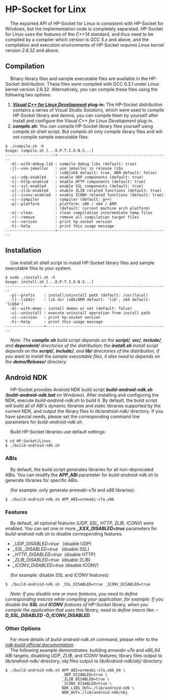 # HP-Socket for Linx
&nbsp;&nbsp;&nbsp;&nbsp;The exported API of HP-Socket for Linux is consistent with HP-Socket for Windows, but the implementation code is completely separated. HP-Socket for Linux uses the features of the *C++14* standard, and thus need to be compiled by a compiler which version is *GCC 5.x* and above, and the compilation and execution environments of HP-Socket requires Linux kernel version *2.6.32* and above.   
## Compilation
&nbsp;&nbsp;&nbsp;&nbsp;Binary library files and sample executable files are available in the HP-Socket distribution. These files were compiled with GCC 6.3.1 under Linux kernel version 2.6.32. Alternatively, you can compile these files using the following two options:
1. **[*Visual C++ for Linux Development*](https://github.com/Microsoft/VSLinux) plug-in:** The HP-Socket distribution contains a series of Visual Studio Solutions, which were used to compile HP-Socket library and demos, you can compile them by yourself after install and configure the *Visual C++ for Linux Development* plug-in.  
2. ***compile.sh*:** You can compile HP-Socket library files yourself using *compile.sh* shell script. But *compile.sh* only compile library files and will not compile sample executable files.  
```
$ ./compile.sh -h
Usage: compile.sh [...O.P.T.I.O.N.S...]
----------------------+-------------------------------------------------
  -d|--with-debug-lib : compile debug libs (default: true)
  -j|--use-jemalloc   : use jemalloc in release libs
                      : (x86/x64 default: true, ARM default: false)
  -u|--udp-enabled    : enable UDP components (default: true)
  -t|--http-enabled   : enable HTTP components (default: true)
  -s|--ssl-enabled    : enable SSL components (default: true)
  -z|--zlib-enabled   : enable ZLIB related functions (default: true)
  -i|--iconv-enabled  : enable ICONV related functions (default: true)
  -c|--compiler       : compiler (default: g++)
  -p|--platform       : platform: x86 / x64 / ARM
                      : (default: current machine arch platform)  
  -e|--clean          : clean compilation intermediate temp files
  -r|--remove         : remove all compilation target files
  -v|--version        : print hp-socket version
  -h|--help           : print this usage message
----------------------+-------------------------------------------------
```
## Installation
&nbsp;&nbsp;&nbsp;&nbsp;Use *install.sh* shell script to install HP-Socket library files and sample executable files to your system.  
```
$ sudo ./install.sh -h
Usage: install.sh [...O.P.T.I.O.N.S...]
-----------------+------------------------------------------------------
  -p|--prefix    : install/uninstall path (default: /usr/local)
  -l|--libdir    : lib dir (x86/ARM default: 'lib', x64 default: 'lib64')
  -d|--with-demo : install demos or not (default: false)
  -u|--uninstall : execute uninstall operation from install path
  -v|--version   : print hp-socket version
  -h|--help      : print this usage message
-----------------+------------------------------------------------------
```
  
*&nbsp;&nbsp;&nbsp;&nbsp;Note: The **complle.sh** build script depends on the **script/**, **src/**, **include/**, and **dependent/** directories of the distribution; the **install.sh** install script depends on the **script/**, **include/**, and **lib/** directories of the distribution, if you want to install the sample executable files, it also need to depends on the **demo/Release/** directory.*
## Android NDK
&nbsp;&nbsp;&nbsp;&nbsp;HP-Socket provides Android NDK build script __*build-android-ndk.sh*__ (__*build-android-ndk.bat*__ on Windows). After installing and configuring the NDK, execute *build-android-ndk.sh* to build it. By default, the build script will build all of ABI's dynamic libraries and static libraries supported by the current NDK, and output the library files to *lib/android-ndk/* directory. If you have special needs, please set the corresponding command line parameters for *build-android-ndk.sh*.  

&nbsp;&nbsp;&nbsp;&nbsp;Build HP-Socket libraries use default settings:
```
$ cd HP-Socket/Linux
$ ./build-android-ndk.sh
```
### ABIs
&nbsp;&nbsp;&nbsp;&nbsp;By default, the build script generates libraries for all non-deprecated ABIs. You can modify the **APP_ABI** parameter for *build-android-ndk.sh* to generate libraries for specific ABIs.  

&nbsp;&nbsp;&nbsp;&nbsp;(for example: only generate *armeabi-v7a* and *x86* libraries):
```
$ ./build-android-ndk.sh APP_ABI=armeabi-v7a,x86
```
### Features
&nbsp;&nbsp;&nbsp;&nbsp;By default, all optional features (*UDP, SSL, HTTP, ZLIB, ICONV*) were enabled. You can set one or more ***_XXX_DISABLED=true*** parameters for *build-android-ndk.sh* to disable corresponding features.  
  - *_UDP_DISABLED=true*&nbsp;&nbsp;&nbsp;(disable UDP)
  - *_SSL_DISABLED=true*&nbsp;&nbsp;&nbsp;(disable SSL)
  - *_HTTP_DISABLED=true*&nbsp;&nbsp;(disable HTTP)
  - *_ZLIB_DISABLED=true*&nbsp;&nbsp;(disable ZLIB)
  - *_ICONV_DISABLED=true*&nbsp;(disable ICONV)

&nbsp;&nbsp;&nbsp;&nbsp;(for example: disable *SSL* and *ICONV* features):
```
$ ./build-android-ndk.sh _SSL_DISABLED=true _ICONV_DISABLED=true
```
*&nbsp;&nbsp;&nbsp;&nbsp;Note: If you disable one or more features, you need to define corresponding macros while compiling your application. for example: If you disable the **SSL** and **ICONV** features of HP-Socket library, when you compile the application that uses this library, need to define macro like: __-D_SSL_DISABLED -D_ICONV_DISABLED__.*  
### Other Options
&nbsp;&nbsp;&nbsp;&nbsp;For more details of *build-android-ndk.sh* command, please refer to the [*ndk-build official documentation*](https://developer.android.com/ndk/guides/ndk-build).  
&nbsp;&nbsp;&nbsp;&nbsp;The following example demonstrates: building *armeabi-v7a* and *x86_64* ABI targets; disabling *UDP*, *ZLIB*, and *ICONV* features; library files output to *lib/android-ndk/* directory; obj files output to *lib/Android-ndk/obj/* directory:
```
$ ./build-android-ndk.sh APP_ABI=armeabi-v7a,x86_64 \
                         _UDP_DISABLED=true \
                         _ZLIB_DISABLED=true \
                         _ICONV_DISABLED=true \
                         NDK_LIBS_OUT=./lib/android-ndk \
                         NDK_OUT=./lib/android-ndk/obj
```